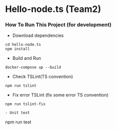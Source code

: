 # Hello-node.ts (Team2)

### How To Run This Project (for development)
- Download dependencies

```
cd hello-node.ts
npm install
```

- Build and Run
```
docker-compose up --build
```

- Check TSLint(TS convention)
```
npm run tslint
```

- Fix error TSLint (fix some error TS convention)
```
npm run tslint-fix

- Unit test
```
npm run test